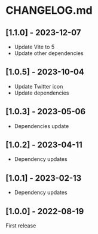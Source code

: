# CHANGELOG.md

## [1.1.0] - 2023-12-07

- Update Vite to 5
- Update other dependencies

## [1.0.5] - 2023-10-04

- Update Twitter icon
- Update dependencies

## [1.0.3] - 2023-05-06

- Dependencies update

## [1.0.2] - 2023-04-11

- Dependency updates

## [1.0.1] - 2023-02-13

- Dependency updates

## [1.0.0] - 2022-08-19

First release